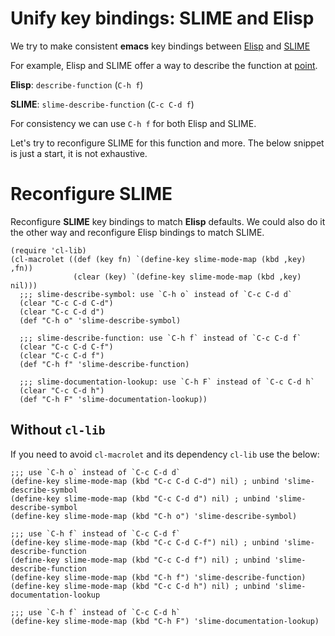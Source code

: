 # Unify key bindings: SLIME and Elisp

We try to make consistent **emacs** key bindings between
[Elisp](https://www.gnu.org/software/emacs/manual/html_node/eintr/Preface.html
"Emacs Lisp (Elisp)") and [SLIME](https://slime.common-lisp.dev/ "Emacs mode for
Common Lisp.")

For example, Elisp and SLIME offer a way to describe the function at
[point](https://www.gnu.org/software/emacs/manual/html_node/emacs/Point.html
"Emacs point.").

**Elisp**: `describe-function`  (`C-h f`)

**SLIME**: `slime-describe-function` (`C-c C-d f`)

For consistency we can use `C-h f` for both Elisp and SLIME.

Let's try to reconfigure SLIME for this function and more. The below snippet is
just a start, it is not exhaustive.

# Reconfigure SLIME

Reconfigure **SLIME** key bindings to match **Elisp** defaults. We could also do
it the other way and reconfigure Elisp bindings to match SLIME.

```elisp
(require 'cl-lib)
(cl-macrolet ((def (key fn) `(define-key slime-mode-map (kbd ,key) ,fn))
              (clear (key) `(define-key slime-mode-map (kbd ,key) nil)))
  ;;; slime-describe-symbol: use `C-h o` instead of `C-c C-d d`
  (clear "C-c C-d C-d")
  (clear "C-c C-d d")
  (def "C-h o" 'slime-describe-symbol)

  ;;; slime-describe-function: use `C-h f` instead of `C-c C-d f`
  (clear "C-c C-d C-f")
  (clear "C-c C-d f")
  (def "C-h f" 'slime-describe-function)

  ;;; slime-documentation-lookup: use `C-h F` instead of `C-c C-d h`
  (clear "C-c C-d h")
  (def "C-h F" 'slime-documentation-lookup))
```

## Without `cl-lib`

If you need to avoid `cl-macrolet` and its dependency `cl-lib` use the below:

```elisp
;;; use `C-h o` instead of `C-c C-d d`
(define-key slime-mode-map (kbd "C-c C-d C-d") nil) ; unbind 'slime-describe-symbol
(define-key slime-mode-map (kbd "C-c C-d d") nil) ; unbind 'slime-describe-symbol
(define-key slime-mode-map (kbd "C-h o") 'slime-describe-symbol)

;;; use `C-h f` instead of `C-c C-d f`
(define-key slime-mode-map (kbd "C-c C-d C-f") nil) ; unbind 'slime-describe-function
(define-key slime-mode-map (kbd "C-c C-d f") nil) ; unbind 'slime-describe-function
(define-key slime-mode-map (kbd "C-h f") 'slime-describe-function)
(define-key slime-mode-map (kbd "C-c C-d h") nil) ; unbind 'slime-documentation-lookup

;;; use `C-h f` instead of `C-c C-d h`
(define-key slime-mode-map (kbd "C-h F") 'slime-documentation-lookup)
```

